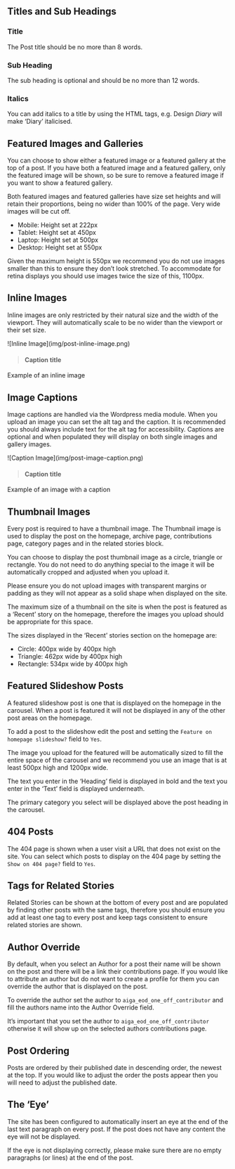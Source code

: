 ## Titles and Sub Headings

### Title

The Post title should be no more than 8 words.

### Sub Heading

The sub heading is optional and should be no more than 12 words.

### Italics

You can add italics to a title by using the HTML <i></i> tags, e.g. Design <i>Diary</i> will make ‘Diary’ italicised.

## Featured Images and Galleries

You can choose to show either a featured image or a featured gallery at the top of a  post. If you have both a featured image and a featured gallery, only the featured image will be shown, so be sure to remove a featured image if you want to show a featured gallery.

Both featured images and featured galleries have size set heights and will retain their proportions, being no wider than 100% of the page. Very wide images will be cut off.
+ Mobile: Height set at 222px
+ Tablet: Height set at 450px
+ Laptop: Height set at 500px
+ Desktop: Height set at 550px

Given the maximum height is 550px we recommend you do not use images smaller than this to ensure they don’t look stretched. To accommodate for retina displays you should use images twice the size of this, 1100px.

## Inline Images

Inline images are only restricted by their natural size and the width of the viewport. They will automatically scale to be no wider than the viewport or their set size.

<div markdown="1">
  ![Inline Image](img/post-inline-image.png)

> #### Caption title  
Example of an inline image
</div>

## Image Captions

Image captions are handled via the Wordpress media module. When you upload an image you can set the alt tag and the caption. It is recommended you should always include text for the alt tag for accessibility. Captions are optional and when populated they will display on both single images and gallery images.

<div markdown="1">
  ![Caption Image](img/post-image-caption.png)

> #### Caption title  
Example of an image with a caption
</div>

## Thumbnail Images

Every post is required to have a thumbnail image. The Thumbnail image is used to display the post on the homepage, archive page, contributions page, category pages and in the related stories block.

You can choose to display the post thumbnail image as a circle, triangle or rectangle. You do not need to do anything special to the image it will be automatically cropped and adjusted when you upload it. 

Please ensure you do not upload images with transparent margins or padding as they will not appear as a solid shape when displayed on the site.

The maximum size of a thumbnail on the site is when the post is featured as a ‘Recent’ story on the homepage, therefore the images you upload should be appropriate for this space.

The sizes displayed in the ‘Recent’ stories section on the homepage are:

+ Circle: 400px wide by 400px high
+ Triangle: 462px wide by 400px high
+ Rectangle: 534px wide by 400px high

## Featured Slideshow Posts

A featured slideshow post is one that is displayed on the homepage in the carousel. When a post is featured it will not be displayed in any of the other post areas on the homepage.

To add a post to the slideshow edit the post and setting the  `Feature on homepage slideshow?` field to `Yes`.

The image you upload for the featured will be automatically sized to fill the entire space of the carousel and we recommend you use an image that is at least 500px high and 1200px wide.

The text you enter in the ‘Heading’ field is displayed in bold and the text you enter in the ‘Text’ field is displayed underneath. 

The primary category you select will be displayed above the post heading in the carousel.

## 404 Posts

The 404 page is shown when a user visit a URL that does not exist on the site. You can select which posts to display on the 404 page by setting the `Show on 404 page?` field to `Yes`.

## Tags for Related Stories

Related Stories can be shown at the bottom of every post and are populated by finding other posts with the same tags, therefore you should ensure you add at least one tag to every post and keep tags consistent to ensure related stories are shown.

## Author Override

By default, when you select an Author for a post their name will be shown on the post and there will be a link their contributions page. If you would like to attribute an author but do not want to create a profile for them you can override the author that is displayed on the post.

To override the author set the author to `aiga_eod_one_off_contributor` and fill the authors name into the Author Override field.

It’s important that you set the author to `aiga_eod_one_off_contributor` otherwise it will show up on the selected authors contributions page.

## Post Ordering

Posts are ordered by their published date in descending order, the newest at the top. If you would like to adjust the order the posts appear then you will need to adjust the published date.

## The ‘Eye’

The site has been configured to automatically insert an eye at the end of the last text paragraph on every post. If the post does not have any content the eye will not be displayed.

If the eye is not displaying correctly, please make sure there are no empty paragraphs (or lines) at the end of the post.